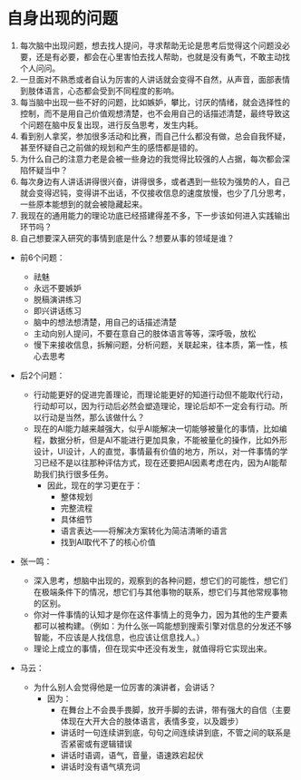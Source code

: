 # 自身出现的问题

1. 每次脑中出现问题，想去找人提问，寻求帮助无论是思考后觉得这个问题没必要，还是有必要，都会在心里害怕去找人帮助，也就是没有勇气，不敢主动找个人问问。
2. 一旦面对不熟悉或者自认为厉害的人讲话就会变得不自然，从声音，面部表情到肢体语言，心态都会受到不同程度的影响。
3. 每当脑中出现一些不好的问题，比如嫉妒，攀比，讨厌的情绪，就会选择性的控制，而不是用自己价值观想清楚，也不会用自己的话描述清楚，最终导致这个问题在脑中反复出现，进行反刍思考，发生内耗。
4. 看到别人拿奖，参加很多活动和比赛，而自己什么都没有做，总会自我怀疑，甚至怀疑自己之前做的规划和产生的感悟都是错的。
5. 为什么自己的注意力老是会被一些身边的我觉得比较强的人占据，每次都会深陷怀疑当中？
6. 每次身边有人讲话讲得很兴奋，讲得很多，或者遇到一些较为强势的人，自己就会变得迟钝，变得讲不出话，不仅接收信息的速度放慢，也少了几分思考，一些原本能想到的就会被隐藏起来。
7. 我现在的通用能力的理论功底已经搭建得差不多，下一步该如何进入实践输出环节吗？
8. 自己想要深入研究的事情到底是什么？想要从事的领域是谁？

- 前6个问题：
	- 祛魅
	- 永远不要嫉妒
	- 脱稿演讲练习
	- 即兴讲话练习
	- 脑中的想法想清楚，用自己的话描述清楚
	- 主动向别人提问，不要在意自己的肢体语言等等，深呼吸，放松
	- 慢下来接收信息，拆解问题，分析问题，关联起来，往本质，第一性，核心去思考
- 后2个问题：
	- 行动能更好的促进完善理论，而理论能更好的知道行动但不能取代行动，行动却可以，因为行动后必然会塑造理论，理论后却不一定会有行动。所以行动是当然，那么该做什么？
	- 现在的AI能力越来越强大，似乎AI能解决一切能够被量化的事情，比如编程，数据分析，但是AI不能进行更加具象，不能被量化的操作，比如外形设计，UI设计，人的直觉，事情最有价值的地方，所以，对一件事情的学习已经不是以往那种评估方式，现在还要把AI因素考虑在内，因为AI能帮助我们执行很多任务。
		- 因此，现在的学习更在于：
			- 整体规划
			- 完整流程
			- 具体细节
			- 语言表达——将解决方案转化为简洁清晰的语言
			- 找到AI取代不了的核心价值

- 张一鸣：
	- 深入思考，想脑中出现的，观察到的各种问题，想它们的可能性，想它们在极端条件下的情况，想它们与其他事物的联系，想它们与其他常规事物的区别。
	- 你对一件事情的认知才是你在这件事情上的竞争力，因为其他的生产要素都可以被构建。（例如：为什么张一鸣能想到搜索引擎对信息的分发还不够智能，不应该是人找信息，也应该让信息找人。）
	- 理论上成立的事情，但在现实中还没有发生，就值得将它实现出来。
- 马云：
	- 为什么别人会觉得他是一位厉害的演讲者，会讲话？
		- 因为：
			- 在舞台上不会畏手畏脚，放开手脚的去讲，带有强大的自信（主要体现在大开大合的肢体语言，表情多变，以及踱步）
			- 讲话时一句连续讲到底，句句之间连续讲到底，不管之间的联系是否紧密或有逻辑错误
			- 讲话时语调，语气，音量，语速跌宕起伏
			- 讲话时没有语气填充词